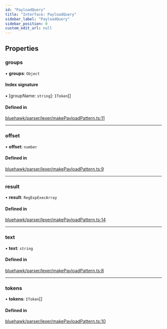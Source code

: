 ```yaml
---
id: "PayloadQuery"
title: "Interface: PayloadQuery"
sidebar_label: "PayloadQuery"
sidebar_position: 0
custom_edit_url: null
---
```


## Properties

### groups

• **groups**: `Object`

#### Index signature

▪ [groupName: `string`]: `IToken`[]

#### Defined in

[bluehawk/parser/lexer/makePayloadPattern.ts:11](https://github.com/krollins-mdb/Bluehawk/blob/0886b9526801a2b31a73b01fc05e9bdcbd23c69e/src/bluehawk/parser/lexer/makePayloadPattern.ts#L11)

___

### offset

• **offset**: `number`

#### Defined in

[bluehawk/parser/lexer/makePayloadPattern.ts:9](https://github.com/krollins-mdb/Bluehawk/blob/0886b9526801a2b31a73b01fc05e9bdcbd23c69e/src/bluehawk/parser/lexer/makePayloadPattern.ts#L9)

___

### result

• **result**: `RegExpExecArray`

#### Defined in

[bluehawk/parser/lexer/makePayloadPattern.ts:14](https://github.com/krollins-mdb/Bluehawk/blob/0886b9526801a2b31a73b01fc05e9bdcbd23c69e/src/bluehawk/parser/lexer/makePayloadPattern.ts#L14)

___

### text

• **text**: `string`

#### Defined in

[bluehawk/parser/lexer/makePayloadPattern.ts:8](https://github.com/krollins-mdb/Bluehawk/blob/0886b9526801a2b31a73b01fc05e9bdcbd23c69e/src/bluehawk/parser/lexer/makePayloadPattern.ts#L8)

___

### tokens

• **tokens**: `IToken`[]

#### Defined in

[bluehawk/parser/lexer/makePayloadPattern.ts:10](https://github.com/krollins-mdb/Bluehawk/blob/0886b9526801a2b31a73b01fc05e9bdcbd23c69e/src/bluehawk/parser/lexer/makePayloadPattern.ts#L10)
